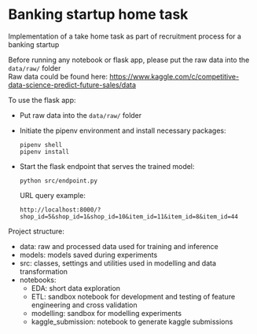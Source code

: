 # Banking startup home task
Implementation of a take home task as part of recruitment process for a banking startup

Before running any notebook or flask app, please put the raw data into the `data/raw/` folder </br>
Raw data could be found here: https://www.kaggle.com/c/competitive-data-science-predict-future-sales/data

To use the flask app:

- Put raw data into the `data/raw/` folder
- Initiate the pipenv environment and install necessary packages:

      pipenv shell
      pipenv install

- Start the flask endpoint that serves the trained model:

      python src/endpoint.py
  URL query example:
  
      http://localhost:8000/?shop_id=5&shop_id=1&shop_id=10&item_id=11&item_id=8&item_id=44
Project structure:

- data: raw and processed data used for training and inference
- models: models saved during experiments
- src: classes, settings and utilities used in modelling and data transformation
- notebooks:
  - EDA: short data exploration
  - ETL: sandbox notebook for development and testing of feature engineering and cross validation
  - modelling: sandbox for modelling experiments
  - kaggle_submission: notebook to generate kaggle submissions
<br><br><br>
  
